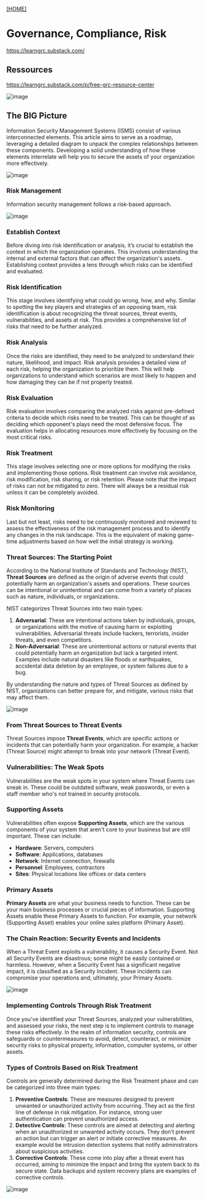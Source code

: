 [[HOME]](README.md)
# Governance, Compliance, Risk

https://learngrc.substack.com/

## Ressources
https://learngrc.substack.com/p/free-grc-resource-center

![image](https://github.com/schroray/Security-Consulting/assets/4217443/18c692b6-eab0-4e0d-846a-571f2c24da83)


## The BIG Picture
Information Security Management Systems (ISMS) consist of various interconnected elements. This article aims to serve as a roadmap, leveraging a detailed diagram to unpack the complex relationships between these components. Developing a solid understanding of how these elements interrelate will help you to secure the assets of your organization more effectively.

![image](https://github.com/schroray/Security-Consulting/assets/4217443/72dd0c88-434c-446c-b47b-1754ce0fb9d7)

### Risk Management
Information security management follows a risk-based approach.

![image](https://github.com/schroray/Security-Consulting/assets/4217443/671cf659-5bc9-4ba6-9c2f-de9bcfc41ee3)

### Establish Context
Before diving into risk identification or analysis, it’s crucial to establish the context in which the organization operates. This involves understanding the internal and external factors that can affect the organization's assets. Establishing context provides a lens through which risks can be identified and evaluated.

### Risk Identification
This stage involves identifying what could go wrong, how, and why. Similar to spotting the key players and strategies of an opposing team, risk identification is about recognizing the threat sources, threat events, vulnerabilities, and assets at risk. This provides a comprehensive list of risks that need to be further analyzed.

### Risk Analysis
Once the risks are identified, they need to be analyzed to understand their nature, likelihood, and impact. Risk analysis provides a detailed view of each risk, helping the organization to prioritize them. This will help organizations to understand which scenarios are most likely to happen and how damaging they can be if not properly treated.

### Risk Evaluation
Risk evaluation involves comparing the analyzed risks against pre-defined criteria to decide which risks need to be treated. This can be thought of as deciding which opponent's plays need the most defensive focus. The evaluation helps in allocating resources more effectively by focusing on the most critical risks.

### Risk Treatment
This stage involves selecting one or more options for modifying the risks and implementing those options. Risk treatment can involve risk avoidance, risk modification, risk sharing, or risk retention. Please note that the impact of risks can not be mitigated to zero. There will always be a residual risk unless it can be completely avoided.

### Risk Monitoring
Last but not least, risks need to be continuously monitored and reviewed to assess the effectiveness of the risk management process and to identify any changes in the risk landscape. This is the equivalent of making game-time adjustments based on how well the initial strategy is working.

### Threat Sources: The Starting Point
According to the National Institute of Standards and Technology (NIST), **Threat Sources** are defined as the origin of adverse events that could potentially harm an organization's assets and operations. These sources can be intentional or unintentional and can come from a variety of places such as nature, individuals, or organizations.

NIST categorizes Threat Sources into two main types:

1) **Adversarial**: These are intentional actions taken by individuals, groups, or organizations with the motive of causing harm or exploiting vulnerabilities. Adversarial threats include hackers, terrorists, insider threats, and even competitors.
2) **Non-Adversarial**: These are unintentional actions or natural events that could potentially harm an organization but lack a targeted intent. Examples include natural disasters like floods or earthquakes, accidental data deletion by an employee, or system failures due to a bug.

By understanding the nature and types of Threat Sources as defined by NIST, organizations can better prepare for, and mitigate, various risks that may affect them.

![image](https://github.com/schroray/Security-Consulting/assets/4217443/ff68b3d3-0a7d-4976-b476-96d9b5c2a4db)

### From Threat Sources to Threat Events
Threat Sources impose **Threat Events**, which are specific actions or incidents that can potentially harm your organization. For example, a hacker (Threat Source) might attempt to break into your network (Threat Event).

### Vulnerabilities: The Weak Spots
Vulnerabilities are the weak spots in your system where Threat Events can sneak in. These could be outdated software, weak passwords, or even a staff member who's not trained in security protocols.

### Supporting Assets
Vulnerabilities often expose **Supporting Assets**, which are the various components of your system that aren't core to your business but are still important. These can include:

- **Hardware**: Servers, computers
- **Software**: Applications, databases
- **Network**: Internet connection, firewalls
- **Personnel**: Employees, contractors
- **Sites**: Physical locations like offices or data centers

### Primary Assets
**Primary Assets** are what your business needs to function. These can be your main business processes or crucial pieces of information. Supporting Assets enable these Primary Assets to function. For example, your network (Supporting Asset) enables your online sales platform (Primary Asset).

### The Chain Reaction: Security Events and Incidents
When a Threat Event exploits a vulnerability, it causes a Security Event. Not all Security Events are disastrous; some might be easily contained or harmless. However, when a Security Event has a significant negative impact, it is classified as a Security Incident. These incidents can compromise your operations and, ultimately, your Primary Assets.

![image](https://github.com/schroray/Security-Consulting/assets/4217443/406394f6-b4c6-4d11-86af-6d11772ae964)

### Implementing Controls Through Risk Treatment
Once you've identified your Threat Sources, analyzed your vulnerabilities, and assessed your risks, the next step is to implement controls to manage these risks effectively. In the realm of information security, controls are safeguards or countermeasures to avoid, detect, counteract, or minimize security risks to physical property, information, computer systems, or other assets.

### Types of Controls Based on Risk Treatment
Controls are generally determined during the Risk Treatment phase and can be categorized into three main types:

1) **Preventive Controls**: These are measures designed to prevent unwanted or unauthorized activity from occurring. They act as the first line of defense in risk mitigation. For instance, strong user authentication can prevent unauthorized access.
2) **Detective Controls**: These controls are aimed at detecting and alerting when an unauthorized or unwanted activity occurs. They don’t prevent an action but can trigger an alert or initiate corrective measures. An example would be intrusion detection systems that notify administrators about suspicious activities.
3) **Corrective Controls**: These come into play after a threat event has occurred, aiming to minimize the impact and bring the system back to its secure state. Data backups and system recovery plans are examples of corrective controls.

![image](https://github.com/schroray/Security-Consulting/assets/4217443/f0fdc56e-99fb-420a-b10e-266cc46d98a2)
